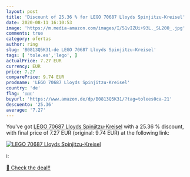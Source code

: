 ```yaml
---
layout: post
title: 'Discount of 25.36 % for LEGO 70687 Lloyds Spinjitzu-Kreisel'
date: 2020-08-11 16:10:53
image: 'https://m.media-amazon.com/images/I/51vIZUi+93L._SL200_.jpg'
comments: true
category: ofertas
author: ring
slug: 'B0813Q5K31-de LEGO 70687 Lloyds Spinjitzu-Kreisel'
tags: [ 'tole.es','lego', ]
actualPrice: 7.27 EUR
currency: EUR
price: 7.27
comparePrice: 9.74 EUR
prodname: 'LEGO 70687 Lloyds Spinjitzu-Kreisel'
country: 'de'
flag: '🇩🇪'
buyurl: 'https://www.amazon.de/dp/B0813Q5K31/?tag=tolees0ca-21'
descuento: '25.36'
average: '7.27'
---
```


You've got [LEGO 70687 Lloyds Spinjitzu-Kreisel](https://www.amazon.de/dp/B0813Q5K31/?tag=tolees0ca-21) with a  25.36 % discount, with final price of 7.27 EUR (original: 9.74 EUR) at the following link:

[![LEGO 70687 Lloyds Spinjitzu-Kreisel](https://m.media-amazon.com/images/I/51vIZUi+93L._SL200_.jpg)](https://www.amazon.de/dp/B0813Q5K31/?tag=tolees0ca-21)

ℹ️:


[🛒 Check the deal!!](https://www.amazon.de/dp/B0813Q5K31/?tag=tolees0ca-21)

